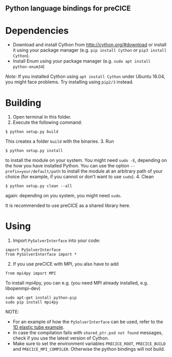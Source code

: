 Python language bindings for preCICE
----------------------------

# Dependencies

* Download and install Cython from http://cython.org/#download or install it using your package manager (e.g. `pip install Cython` or `pip3 install Cython`). 
* Install Enum using your package manager (e.g. `sudo apt install python-enum34`)

*Note:* If you installed Cython using `apt install Cython` under Ubuntu 16.04, you might face problems. Try installing using `pip2/3` instead.

# Building

1. Open terminal in this folder.
2. Execute the following command:

```
$ python setup.py build
```
This creates a folder `build` with the binaries.
3. Run 
```
$ python setup.py install
```
to install the module on your system. You might need `sudo -E`, depending on the how you have installed Python. You can use the option `--prefix=your/default/path` to install the module at an arbitrary path of your choice (for example, if you cannot or don't want to use `sudo`).
4. Clean
```
$ python setup.py clean --all
```
again: depending on you system, you might need `sudo`.

It is recommended to use preCICE as a shared library here.

# Using

1. Import `PySolverInterface` into your code:

```
import PySolverInterface
from PySolverInterface import *
```

2. If you use preCICE with MPI, you also have to add
   
```   
from mpi4py import MPI
```

To install mpi4py, you can e.g. (you need MPI already installed, e.g. libopenmpi-dev) 

```
sudo apt-get install python-pip
sudo pip install mpi4py
```


NOTE: 
- For an example of how the `PySolverInterface` can be used, refer to the [1D elastic tube example](https://github.com/precice/precice/wiki/1D-elastic-tube-using-the-Python-API).
- In case the compilation fails with `shared_ptr.pxd not found` messages, check if you use the latest version of Cython.
- Make sure to set the environment variables `PRECICE_ROOT`, `PRECICE_BUILD` and `PRECICE_MPI_COMPILER`. Otherwise the python bindings will not build.
